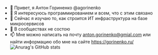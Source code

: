 - 👋 Привет, я Антон Гориненко @agorinenko
- 👀 Я интересуюсь программированием и всем, что с этим связано
- 🌱 Сейчас я изучаю то, как строится ИТ инфраструктура на базе микросервисов
- 💞️ В сообществах не состою
- 📫 Мне можно написать на почту anton.gorinenko@gmial.com или найти информацию обо мне на сайте https://gorinenko.ru/
![Anurag's GitHub stats](https://github-readme-stats.vercel.app/api?username=agorinenko&show=reviews,discussions_started,discussions_answered,prs_merged,prs_merged_percentage)
